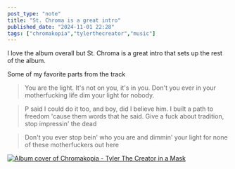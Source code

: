 ```yaml
---
post_type: "note" 
title: "St. Chroma is a great intro"
published_date: "2024-11-01 22:28"
tags: ["chromakopia","tylerthecreator","music"]
---
```


I love the album overall but St. Chroma is a great intro that sets up the rest of the album. 

Some of my favorite parts from the track

> You are the light. It's not on you, it's in you. Don't you ever in your motherfucking life dim your light for nobody.

> P said I could do it too, and boy, did I believe him. I built a path to freedom 'cause them words that he said. Give a fuck about tradition, stop impressin' the dead

> Don't you ever stop bein' who you are and dimmin' your light for none of these motherfuckers out here

[![Album cover of Chromakopia - Tyler The Creator in a Mask](http://img.youtube.com/vi/hCcwCv3G1FQ/0.jpg)](https://www.youtube.com/watch?v=hCcwCv3G1FQ "Album cover of Chromakopia - Tyler The Creator in a Mask")